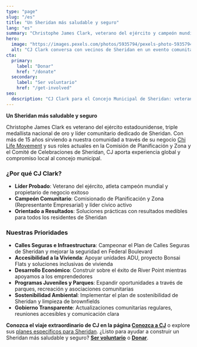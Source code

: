 ```yaml
---
type: "page"
slug: "/es"
title: "Un Sheridan más saludable y seguro"
lang: "es"
summary: "Christophe James Clark, veterano del ejército y campeón mundial, aporta liderazgo práctico al concejo."
hero:
  image: "https://images.pexels.com/photos/5935794/pexels-photo-5935794.jpeg"
  alt: "CJ Clark conversa con vecinos de Sheridan en un evento comunitario"
cta:
  primary:
    label: "Donar"
    href: "/donate"
  secondary:
    label: "Ser voluntario"
    href: "/get-involved"
seo:
  description: "CJ Clark para el Concejo Municipal de Sheridan: veterano del ejército, campeón mundial, líder comunitario comprometido con calles seguras y oportunidades para todos."
---
```


**Un Sheridan más saludable y seguro**

Christophe James Clark es veterano del ejército estadounidense, triple medallista nacional de oro y líder comunitario dedicado de Sheridan. Con más de 15 años sirviendo a nuestra comunidad a través de su negocio [Chi Life Movement](https://chilifemovement.com) y sus roles actuales en la Comisión de Planificación y Zona y el Comité de Celebraciones de Sheridan, CJ aporta experiencia global y compromiso local al concejo municipal.

### ¿Por qué CJ Clark?

- **Líder Probado**: Veterano del ejército, atleta campeón mundial y propietario de negocio exitoso
- **Campeón Comunitario**: Comisionado de Planificación y Zona (Representante Empresarial) y líder cívico activo
- **Orientado a Resultados**: Soluciones prácticas con resultados medibles para todos los residentes de Sheridan

### Nuestras Prioridades
- **Calles Seguras e Infraestructura**: Campeonar el Plan de Calles Seguras de Sheridan y mejorar la seguridad en Federal Boulevard
- **Accesibilidad a la Vivienda**: Apoyar unidades ADU, proyecto Bonsai Flats y soluciones inclusivas de vivienda
- **Desarrollo Económico**: Construir sobre el éxito de River Point mientras apoyamos a los emprendedores
- **Programas Juveniles y Parques**: Expandir oportunidades a través de parques, recreación y asociaciones comunitarias
- **Sostenibilidad Ambiental**: Implementar el plan de sostenibilidad de Sheridan y limpieza de brownfields
- **Gobierno Transparente**: Actualizaciones comunitarias regulares, reuniones accesibles y comunicación clara

**Conozca el viaje extraordinario de CJ en la página [Conozca a CJ](/meet)** o explore sus [planes específicos para Sheridan](/issues). ¿Listo para ayudar a construir un Sheridan más saludable y seguro? **[Ser voluntario](/get-involved)** o **[Donar](/donate)**.